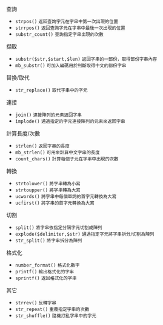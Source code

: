 查詢
- `strpos()` <small>返回查詢字元在字串中第一次出現的位置</small>
- `strrpos()` <small>返回查詢字元在字串中最後一次出現的位置</small>
- `substr_count()` <small>查詢指定字串出現的次數</small>

擷取
- `substr($str,$start,$len)` <small>返回字串的一部份，取得部份字串內容</small>
- `mb_substr()` <small>可加入編碼用於判斷取得中文的部份字串</small>

替換/取代
- `str_replace()` <small>取代字串中的字元</small>

連接
- `join()` <small>連接陣列的元素返回字串</small>
- `implode()` <small>通過指定的字元連接陣列的元素來返回字串</small>

計算長度/次數
- `strlen()` <small>返回字串的長度</small>
- `mb_strlen()` <small>可用來計算中文字串的長度</small>
- `count_chars()` <small>計算每個子元在字串中出現的次數</small>

轉換
- `strtolower()` <small>將字串轉為小寫</small>
- `strtoupper()` <small>將字串轉為大寫</small>
- `ucwords()` <small>將字串中每個單詞的首字元轉換為大寫</small>
- `ucfirst()` <small>將字串的首字元轉換為大寫</small>

切割
- `split()` <small>將字串依指定分隔字元切割成陣列</small>
- `explode($delimiter,$str)` <small>通過指定字元將字串拆分/切割為陣列</small>
- `str_split()` <small>將字串拆分為陣列</small>

格式化
- `number_format()` <small>格式化數字</small>
- `printf()`	<small>輸出格式化的字串</small>
- `sprintf()` <small>返回格式化的字串</small>

其它
- `strrev()` <small>反轉字串</small>
- `str_repeat()` <small>重覆指定字串的次數</small>
- `str_shuffle()` <small>隨機打亂字串中的字元</small>